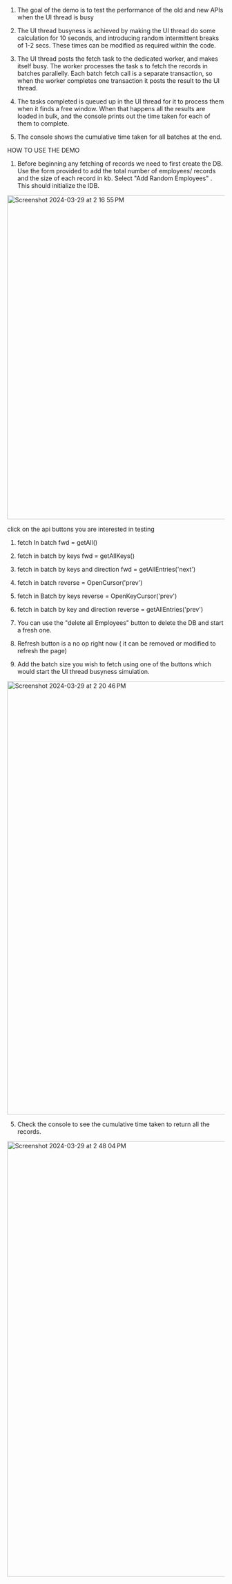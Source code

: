 
1. The goal of the demo is to test the performance of the old and new APIs when the UI thread is busy

2. The UI thread busyness is achieved by making the UI thread do some calculation for 10 seconds, 
   and introducing random intermittent breaks of 1-2 secs. These times can be modified as required within  the code. 

3. The UI thread posts the fetch task to the dedicated worker, and makes itself busy. 
   The worker processes the task s to fetch the records in batches parallelly. Each batch 
   fetch call is a separate transaction, so when the worker completes one transaction it 
   posts the result to the UI thread. 

4. The tasks completed is queued up in the UI thread for it to process them when it finds a free window. 
   When that happens all the results are loaded in bulk, and the console prints out the time taken 
   for each of them to complete. 

5. The console shows the cumulative time taken for all batches at the end.

HOW TO USE THE DEMO

1. Before beginning any fetching of records we need to first create the DB. Use the form provided to add
   the total number of employees/ records and the size of each record in kb. Select "Add Random Employees" .
   This should initialize the IDB. 
<img width="751" alt="Screenshot 2024-03-29 at 2 16 55 PM" src="https://github.com/snehagarwal1/thread-busy-indexdb/assets/103469166/c9698e48-94ce-4ecd-bca9-a388f8495bf2">

 click on the api buttons you are interested in testing
   1.  fetch In batch fwd = getAll() 
   2.  fetch in batch by keys fwd = getAllKeys()
   3.  fetch in batch by keys and direction fwd = getAllEntries('next')
   4.  fetch in batch reverse = OpenCursor('prev')
   5.  fetch in Batch by keys reverse = OpenKeyCursor('prev')
   6.  fetch in batch by key and direction reverse = getAllEntries('prev')

2. You can use the "delete all Employees" button to delete the DB and start a fresh one.
   
3. Refresh button is  a no op right now ( it can be removed or modified to refresh the page)

4. Add the batch size you wish to fetch using one of the buttons which would start the UI 
   thread busyness simulation. 
<img width="1004" alt="Screenshot 2024-03-29 at 2 20 46 PM" src="https://github.com/snehagarwal1/thread-busy-indexdb/assets/103469166/9eb7a7a7-e789-4540-8a7d-fc7f4e7d702c">


5. Check the console to see the cumulative time taken to return all the records.
  
<img width="1009" alt="Screenshot 2024-03-29 at 2 48 04 PM" src="https://github.com/snehagarwal1/thread-busy-indexdb/assets/103469166/2cda7f11-4809-43a4-83e9-2dc8f914bba8">
